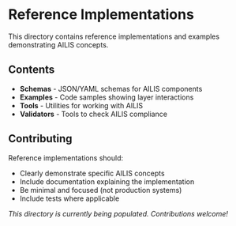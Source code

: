# Reference Implementations

This directory contains reference implementations and examples demonstrating AILIS concepts.

## Contents

- **Schemas** - JSON/YAML schemas for AILIS components
- **Examples** - Code samples showing layer interactions
- **Tools** - Utilities for working with AILIS
- **Validators** - Tools to check AILIS compliance

## Contributing

Reference implementations should:
- Clearly demonstrate specific AILIS concepts
- Include documentation explaining the implementation
- Be minimal and focused (not production systems)
- Include tests where applicable

_This directory is currently being populated. Contributions welcome!_